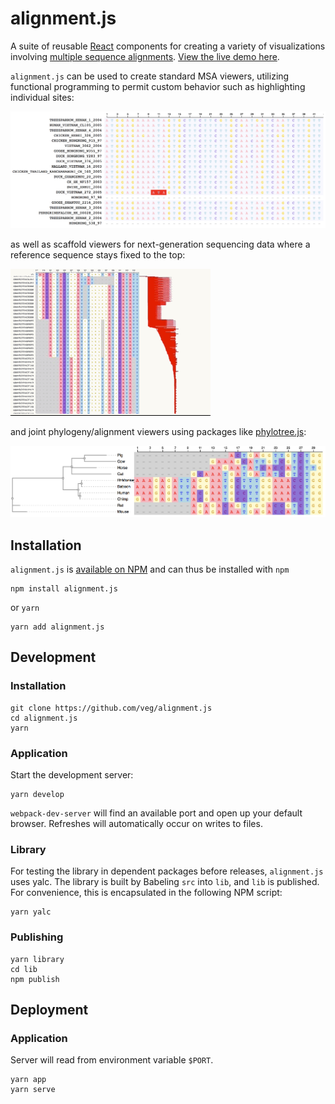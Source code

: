 # alignment.js

A suite of reusable [React](http://reactjs.org/) components for creating a variety of visualizations involving [multiple sequence alignments](https://en.wikipedia.org/wiki/Multiple_sequence_alignment). [View the live demo here](http://alignment.hyphy.org/).

`alignment.js` can be used to create standard MSA viewers, utilizing functional programming to permit custom behavior such as highlighting individual sites:

![alt text](images/standard.png)

as well as scaffold viewers for next-generation sequencing data where a reference sequence stays fixed to the top:

![alt text](images/scaffold.gif)

and joint phylogeny/alignment viewers using packages like [phylotree.js](https://github.com/veg/phylotree.js):

![alt text](images/phyalign.png)

## Installation

`alignment.js` is [available on NPM](https://www.npmjs.com/package/alignment.js) and can thus be installed with `npm`

```
npm install alignment.js
```

or `yarn`

```
yarn add alignment.js
```

## Development

### Installation

```
git clone https://github.com/veg/alignment.js
cd alignment.js
yarn
```

### Application

Start the development server:

```
yarn develop
```

`webpack-dev-server` will find an available port and open up your default browser. Refreshes will automatically occur on writes to files.

### Library

For testing the library in dependent packages before releases, `alignment.js` uses yalc. The library is built by Babeling `src` into `lib`, and `lib` is published. For convenience, this is encapsulated in the following NPM script:

```
yarn yalc
```

### Publishing

```
yarn library
cd lib
npm publish
```

## Deployment

### Application

Server will read from environment variable `$PORT`.

```
yarn app
yarn serve
```
